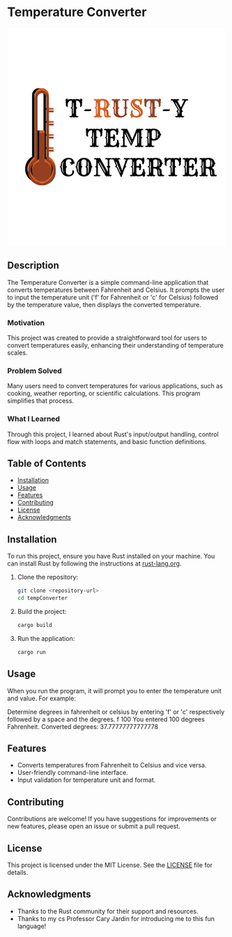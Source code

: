 # Temperature Converter

![Temperature Converter Logo](trusty_temp_logo.png) <!-- Optional: Add a logo -->

## Description

The Temperature Converter is a simple command-line application that converts temperatures between Fahrenheit and Celsius. It prompts the user to input the temperature unit ('f' for Fahrenheit or 'c' for Celsius) followed by the temperature value, then displays the converted temperature.

### Motivation

This project was created to provide a straightforward tool for users to convert temperatures easily, enhancing their understanding of temperature scales.

### Problem Solved

Many users need to convert temperatures for various applications, such as cooking, weather reporting, or scientific calculations. This program simplifies that process.

### What I Learned

Through this project, I learned about Rust's input/output handling, control flow with loops and match statements, and basic function definitions.

## Table of Contents

- [Installation](#installation)
- [Usage](#usage)
- [Features](#features)
- [Contributing](#contributing)
- [License](#license)
- [Acknowledgments](#acknowledgments)

## Installation

To run this project, ensure you have Rust installed on your machine. You can install Rust by following the instructions at [rust-lang.org](https://www.rust-lang.org/tools/install).

1. Clone the repository:
   ```bash
   git clone <repository-url>
   cd tempConverter
   ```

2. Build the project:
   ```bash
   cargo build
   ```

3. Run the application:
   ```bash
   cargo run
   ```

## Usage

When you run the program, it will prompt you to enter the temperature unit and value. For example:

Determine degrees in fahrenheit or celsius by entering 'f' or 'c' respectively followed by a space and the degrees.
f 100
You entered 100 degrees Fahrenheit.
Converted degrees: 37.77777777777778


## Features

- Converts temperatures from Fahrenheit to Celsius and vice versa.
- User-friendly command-line interface.
- Input validation for temperature unit and format.

## Contributing

Contributions are welcome! If you have suggestions for improvements or new features, please open an issue or submit a pull request.

## License

This project is licensed under the MIT License. See the [LICENSE](https://opensource.org/license/mit) file for details.

## Acknowledgments

- Thanks to the Rust community for their support and resources.
- Thanks to my cs Professor Cary Jardin for introducing me to this fun language!




